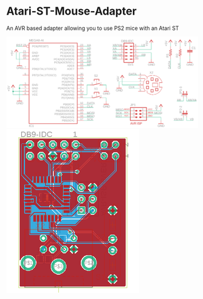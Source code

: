 # Atari-ST-Mouse-Adapter
An AVR based adapter allowing you to use PS2 mice with an Atari ST

![Schematic](https://github.com/Skidlz/Atari-ST-Mouse-Adapter/blob/master/Schem%20v3.png)
![PCB](https://github.com/Skidlz/Atari-ST-Mouse-Adapter/blob/master/Board%20v3.png)
